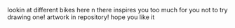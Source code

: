 lookin at different bikes here n there inspires you too much for you not to try drawing one!
artwork in repository! hope you like it
